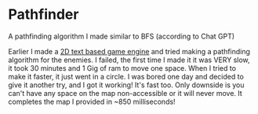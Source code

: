 <h1>Pathfinder</h1>
A pathfinding algorithm I made similar to BFS (according to Chat GPT)

Earlier I made a <a href="https://github.com/PixelWolf8976/bad-2D-game-engine">2D text based game engine</a> and tried making a pathfinding algorithm for the enemies. I failed, the first time I made it it was VERY slow, it took 30 minutes and 1 Gig of ram to move one space. When I tried to make it faster, it just went in a circle.
I was bored one day and decided to give it another try, and I got it working! It's fast too. Only downside is you can't have any space on the map non-accessible or it will never move.
It completes the map I provided in ~850 milliseconds!
